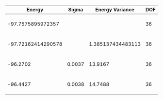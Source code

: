 | Energy             | Sigma  | Energy Variance   | DOF | Einf | Method                       | Reference |
|--------------------|--------|-------------------|-----|------|------------------------------|-----------|
| -97.7575895972357  |        |                   | 36  | 0    | Exact diagonalization        | TODO: own code (ED) |
| -97.72162414290578 |        | 1.385137434483113 | 36  | 0    | DMRG (bond dimension = 2048) | TODO: own code (DMRG) |
| -96.2702           | 0.0037 | 13.9167           | 36  | 0    | RBM (alpha = 1)              | TODO: own code (RBM) |
| -96.4427           | 0.0038 | 14.7488           | 36  | 0    | Jastrow baseline             | TODO: own code (Jastrow) |
